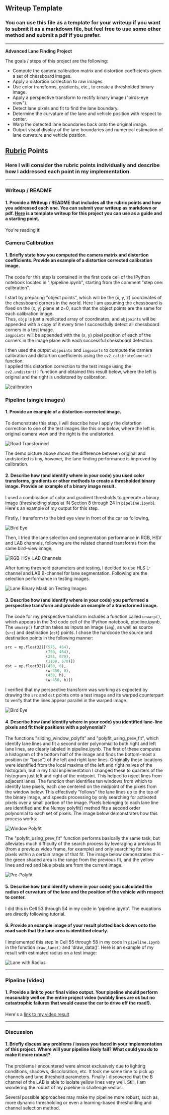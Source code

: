 ## Writeup Template

### You can use this file as a template for your writeup if you want to submit it as a markdown file, but feel free to use some other method and submit a pdf if you prefer.

---

**Advanced Lane Finding Project**

The goals / steps of this project are the following:

* Compute the camera calibration matrix and distortion coefficients given a set of chessboard images.
* Apply a distortion correction to raw images.
* Use color transforms, gradients, etc., to create a thresholded binary image.
* Apply a perspective transform to rectify binary image ("birds-eye view").
* Detect lane pixels and fit to find the lane boundary.
* Determine the curvature of the lane and vehicle position with respect to center.
* Warp the detected lane boundaries back onto the original image.
* Output visual display of the lane boundaries and numerical estimation of lane curvature and vehicle position.

[//]: # (Image References)

[image1]: ./output_images/writeup_calibration.png "Calibration"
[image2]: ./output_images/writeup_calibration_test2.png "Road Transformed"
[image3]: ./output_images/bird-eye.png "Bird Eye"
[image4]: ./output_images/channels.png "RGB-HSL-LAB Channels"
[image5]: ./output_images/lanes_tests.png "Lanes in Test Images"
[image6]: ./output_images/window_polyfit.png "Window Polyfit"
[image7]: ./output_images/window_prefit.png "Pre-Polyfit"
[image8]: ./output_images/draw_data.png "Draw with Radius"
[video1]: ./project_video_output.mp4 "Video"

## [Rubric](https://review.udacity.com/#!/rubrics/571/view) Points

### Here I will consider the rubric points individually and describe how I addressed each point in my implementation.  

---

### Writeup / README

#### 1. Provide a Writeup / README that includes all the rubric points and how you addressed each one.  You can submit your writeup as markdown or pdf.  [Here](https://github.com/udacity/CarND-Advanced-Lane-Lines/blob/master/writeup_template.md) is a template writeup for this project you can use as a guide and a starting point.  

You're reading it!

### Camera Calibration

#### 1. Briefly state how you computed the camera matrix and distortion coefficients. Provide an example of a distortion corrected calibration image.

The code for this step is contained in the first code cell of the IPython notebook located in "./pipeline.ipynb", starting from the comment "step one: calibration". 

I start by preparing "object points", which will be the (x, y, z) coordinates of the chessboard corners in the world. 
Here I am assuming the chessboard is fixed on the (x, y) plane at z=0, such that the object points are the same for each calibration image.  
Thus, `objp` is just a replicated array of coordinates, and `objpoints` will be appended with a copy of it every time I successfully detect all chessboard corners in a test image.  
`imgpoints` will be appended with the (x, y) pixel position of each of the corners in the image plane with each successful chessboard detection.  

I then used the output `objpoints` and `imgpoints` to compute the camera calibration and distortion coefficients using the `cv2.calibrateCamera()` function.  
I applied this distortion correction to the test image using the `cv2.undistort()` function and obtained this result below, where the left is original and the right is undistored by calibration.

![calibration][image1]

### Pipeline (single images)

#### 1. Provide an example of a distortion-corrected image.

To demonstrate this step, I will describe how I apply the distortion correction to one of the test images like this one below, where the left is original camera view and the right is the undistorted.

![Road Transformed][image2]

The demo picture above shows the difference between original and undistorted is tiny, however, the lane finding performance is improved by calibration.

#### 2. Describe how (and identify where in your code) you used color transforms, gradients or other methods to create a thresholded binary image.  Provide an example of a binary image result.

I used a combination of color and gradient thresholds to generate a binary image (thresholding steps at IN Section 8 through 24 in `pipeline.ipynb`).  Here's an example of my output for this step.  

Firstly, I transform to the bird eye view in front of the car as following,

![Bird Eye][image3]

Then, I tried the lane selection and segmentation performance in RGB, HSV and LAB channels, following are the related channel transforms from the same bird-view image,

![RGB-HSV-LAB Channels][image4]

After tuning threshold parameters and testing, I decided to use HLS L-channel and LAB B-channel for lane segmentation.
Following are the selection performance in testing images.

![Lane Binary Mask on Testing Images][image5]

#### 3. Describe how (and identify where in your code) you performed a perspective transform and provide an example of a transformed image.

The code for my perspective transform includes a function called `unwarp()`, which appears in the 3rd code cell of the IPython notebook, pipeline.ipynb.  The `unwarp()` function takes as inputs an image (`img`), as well as source (`src`) and destination (`dst`) points.  I chose the hardcode the source and destination points in the following manner:

```python
src = np.float32([(575, 464),
                  (750, 464), 
                  (258, 670), 
                  (1100, 670)])
dst = np.float32([(450, 0),
                  (w-450, 0),
                  (450, h),
                  (w-450, h)])
```


I verified that my perspective transform was working as expected by drawing the `src` and `dst` points onto a test image and its warped counterpart to verify that the lines appear parallel in the warped image.

![Bird Eye][image3]

#### 4. Describe how (and identify where in your code) you identified lane-line pixels and fit their positions with a polynomial?

The functions "sliding_window_polyfit" and "polyfit_using_prev_fit", which identify lane lines and fit a second order polynomial to both right and left lane lines, are clearly labeled in pipeline.ipynb. 
The first of these computes a histogram of the bottom half of the image and finds the bottom-most x position (or "base") of the left and right lane lines. 
Originally these locations were identified from the local maxima of the left and right halves of the histogram, but in my final implementation I changed these to quarters of the histogram just left and right of the midpoint. This helped to reject lines from adjacent lanes. 
The function then identifies ten windows from which to identify lane pixels, each one centered on the midpoint of the pixels from the window below. This effectively "follows" the lane lines up to the top of the binary image, and speeds processing by only searching for activated pixels over a small portion of the image. Pixels belonging to each lane line are identified and the Numpy polyfit() method fits a second order polynomial to each set of pixels. The image below demonstrates how this process works:

![Window Polyfit][image6]

The "polyfit_using_prev_fit" function performs basically the same task, but alleviates much difficulty of the search process by leveraging a previous fit (from a previous video frame, for example) and only searching for lane pixels within a certain range of that fit. The image below demonstrates this - the green shaded area is the range from the previous fit, and the yellow lines and red and blue pixels are from the current image:

![Pre-Polyfit][image7]


#### 5. Describe how (and identify where in your code) you calculated the radius of curvature of the lane and the position of the vehicle with respect to center.

I did this in Cell 53 through 54 in my code in 'pipeline.ipynb'. The euqations are directly following tutorial.

#### 6. Provide an example image of your result plotted back down onto the road such that the lane area is identified clearly.

I implemented this step in Cell 55 through 58 in my code in `pipeline.ipynb` in the function `draw_lane()` and 'draw_data()'.  Here is an example of my result with estimated radius on a test image:

![Lane with Radius][image8]

---

### Pipeline (video)

#### 1. Provide a link to your final video output.  Your pipeline should perform reasonably well on the entire project video (wobbly lines are ok but no catastrophic failures that would cause the car to drive off the road!).

Here's a [link to my video result](./project_video_output.mp4)

---

### Discussion

#### 1. Briefly discuss any problems / issues you faced in your implementation of this project.  Where will your pipeline likely fail?  What could you do to make it more robust?

The problems I encountered were almost exclusively due to lighting conditions, shadows, discoloration, etc. 
It took me some time to pick up channels and tune threshold parameters. Finally I discovered that the B channel of the LAB is able to isolate yellow lines very well. Still, I am wondering the robust of my pipeline in challenge vedios.

Several possible approaches may make my pipeline more robust, such as, more dynamic thresholding or even a learning-based thresholding and channel selection method.

